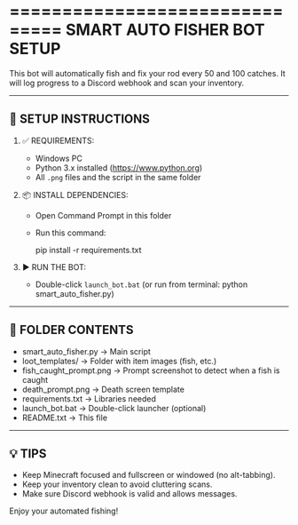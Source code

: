 ===============================
SMART AUTO FISHER BOT SETUP
===============================

This bot will automatically fish and fix your rod every 50 and 100 catches.
It will log progress to a Discord webhook and scan your inventory.

-------------------------------
🔧 SETUP INSTRUCTIONS
-------------------------------

1. ✅ REQUIREMENTS:
   - Windows PC
   - Python 3.x installed (https://www.python.org)
   - All `.png` files and the script in the same folder

2. 📦 INSTALL DEPENDENCIES:
   - Open Command Prompt in this folder
   - Run this command:

     pip install -r requirements.txt

3. ▶️ RUN THE BOT:
   - Double-click `launch_bot.bat` 
     (or run from terminal: python smart_auto_fisher.py)

-------------------------------
📁 FOLDER CONTENTS
-------------------------------
- smart_auto_fisher.py       → Main script
- loot_templates/            → Folder with item images (fish, etc.)
- fish_caught_prompt.png     → Prompt screenshot to detect when a fish is caught
- death_prompt.png           → Death screen template
- requirements.txt           → Libraries needed
- launch_bot.bat             → Double-click launcher (optional)
- README.txt                 → This file

-------------------------------
💡 TIPS
-------------------------------
- Keep Minecraft focused and fullscreen or windowed (no alt-tabbing).
- Keep your inventory clean to avoid cluttering scans.
- Make sure Discord webhook is valid and allows messages.

Enjoy your automated fishing!
